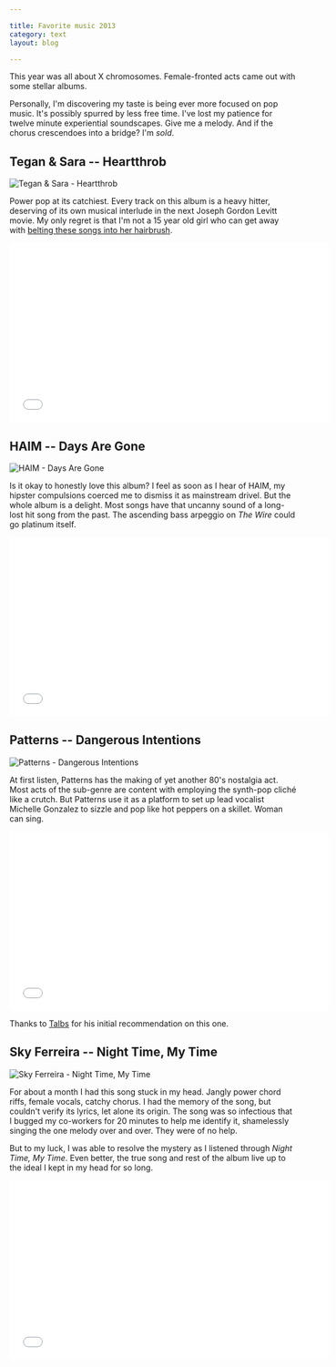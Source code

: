 ```yaml
---

title: Favorite music 2013
category: text
layout: blog

---
```


This year was all about X chromosomes. Female-fronted acts came out with some stellar albums.

Personally, I'm discovering my taste is being ever more focused on pop music. It's possibly spurred by less free time. I've lost my patience for twelve minute experiential soundscapes. Give me a melody. And if the chorus crescendoes into a bridge? I'm _sold_.

## Tegan & Sara -- Heartthrob

![Tegan & Sara - Heartthrob](http://i.imgur.com/YNMbLus.jpg)

Power pop at its catchiest. Every track on this album is a heavy hitter, deserving of its own musical interlude in the next Joseph Gordon Levitt movie. My only regret is that I'm not a 15 year old girl who can get away with [belting these songs into her hairbrush](http://www.youtube.com/watch?v=y8vRc8uu_NE).

<iframe width="560" height="315" src="//www.youtube.com/embed/YjgDuImuD_4" frameborder="0"></iframe>

## HAIM -- Days Are Gone

![HAIM - Days Are Gone](http://i.imgur.com/uLG1TzK.jpg)

Is it okay to honestly love this album? I feel as soon as I hear of HAIM, my hipster compulsions coerced me to dismiss it as mainstream drivel. But the whole album is a delight. Most songs have that uncanny sound of a long-lost hit song from the past. The ascending bass arpeggio on _The Wire_ could go platinum itself.

<iframe width="560" height="315" src="//www.youtube.com/embed/1TffpkE2GU4" frameborder="0"> </iframe>

## Patterns -- Dangerous Intentions

![Patterns - Dangerous Intentions](http://i.imgur.com/ASDqmxz.jpg)

At first listen, Patterns has the making of yet another 80's nostalgia act. Most acts of the sub-genre are content with employing the synth-pop cliché like a crutch. But Patterns use it as a platform to set up lead vocalist Michelle Gonzalez to sizzle and pop like hot peppers on a skillet. Woman can sing.

<iframe width="560" height="315" src="//www.youtube.com/embed/a-sgeN-Fd-Q" frameborder="0"> </iframe>

Thanks to [Talbs](https://twitter.com/talbs) for his initial recommendation on this one.

## Sky Ferreira -- Night Time, My Time

![Sky Ferreira - Night Time, My Time](http://i.imgur.com/pNaE8jb.jpg)

For about a month I had this song stuck in my head. Jangly power chord riffs, female vocals, catchy chorus. I had the memory of the song, but couldn't verify its lyrics, let alone its origin. The song was so infectious that I bugged my co-workers for 20 minutes to help me identify it, shamelessly singing the one melody over and over. They were of no help.

But to my luck, I was able to resolve the mystery as I listened through _Night Time, My Time_. Even better, the true song and rest of the album live up to the ideal I kept in my head for so long.

<iframe width="560" height="315" src="//www.youtube.com/embed/IFCZP1Nz3Ds" frameborder="0"> </iframe>
